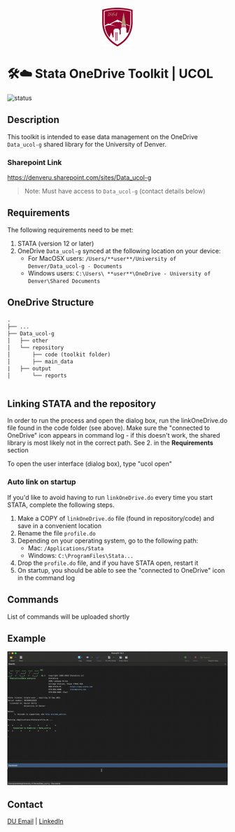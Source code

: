 
<p align="center"><img src="university-of-denver-shield.svg" width="70"/></p>

# 🛠☁️ Stata OneDrive Toolkit | UCOL
![status](https://img.shields.io/badge/status-in__progress-orange)

## Description

This toolkit is intended to ease data management on the OneDrive ```Data_ucol-g``` shared library for the University of Denver.

### Sharepoint Link
https://denveru.sharepoint.com/sites/Data_ucol-g
> Note: Must have access to ```Data_ucol-g``` (contact details below)

## Requirements

The following requirements need to be met:	<br />
1. STATA (version 12 or later)	<br />
2. OneDrive ```Data_ucol-g``` synced at the following location on your device:
   - For MacOSX users: ```/Users/**user**/University of Denver/Data_ucol-g - Documents```
   - Windows users: ```C:\Users\ **user**\OneDrive - University of Denver\Shared Documents```

## OneDrive Structure

```
.
├── ...					
├── Data_ucol-g					
│   ├── other            			
│   └── repository				           
│   	├── code (toolkit folder) 	       
│   	├── main_data				
|	├── output				
│   	└── reports				
	
```

## Linking STATA and the repository

In order to run the process and open the dialog box, run the linkOneDrive.do file found 
in the code folder (see above). Make sure the "connected to OneDrive" icon appears in
command log - if this doesn't work, the shared library is most likely not in the correct
path. See 2. in the **Requirements** section

To open the user interface (dialog box), type "ucol open"

### Auto link on startup

If you'd like to avoid having to run ```linkOneDrive.do``` every time you start STATA, complete
the following steps.
1. Make a COPY of ```linkOneDrive.do``` file (found in repository/code) and save in a convenient location
2. Rename the file ```profile.do```
3. Depending on your operating system, go to the following path:
   - Mac: ```/Applications/Stata``` <br />
   - Windows: ```C:\ProgramFiles\Stata...``` 
4. Drop the ```profile.do``` file, and if you have STATA open, restart it
5. On startup, you should be able to see the "connected to OneDrive" icon in the command log

## Commands
List of commands will be uploaded shortly

## Example
![gif1](readme_gif1.gif)

## Contact
[DU Email](xavier.kelly@du.edu) | [LinkedIn](https://www.linkedin.com/in/xavierpkelly/)
